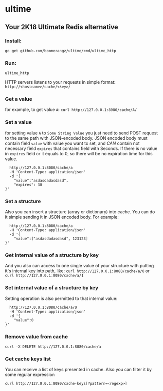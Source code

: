 # ultime
## Your 2K18 Ultimate Redis alternative

### Install:
`go get github.com/boomerangz/ultime/cmd/ultime_http`
### Run:
`ultime_http`

HTTP servers listens to your requests in simple format:
`http://<hostname>/cache/<key>/`

### Get a value
for example, to get value `A`:
`curl http://127.0.0.1:8080/cache/A/`


### Set a value
for setting value `A` to `Some String Value` you just need to send POST request to the same path with JSON-encoded body.
JSON encoded body must contain field `value` with value you want to set,
and *CAN* contain not necessary field `expires` that contains field with Seconds.
If there is no value in `expires` field or it equals to 0, so there will be no expiration time for this value.
 
```curl -X POST
  http://127.0.0.1:8080/cache/a 
  -H 'Content-Type: application/json' 
  -d '{  
	"value":"asdasdadasdasd",
	"expires": 30
}'
```

### Set a structure
Also you can insert a structure (array or dictionary) into cache. You can do it simple sending it in JSON encoded body. For example:

```curl -X POST  
  http://127.0.0.1:8080/cache/a 
  -H 'Content-Type: application/json' 
  -d '{  
	"value":["asdasdadasdasd", 123123]
}'
```

### Get internal value of a structure by key 
And you also can access to one single value of your structure with putting it's internal key into path, like:
`curl http://127.0.0.1:8080/cache/a/0`
or 
`curl http://127.0.0.1:8080/cache/a/1`

### Set internal value of a structure by key 
Setting operation is also permitted to that internal value:
```curl -X POST  
  http://127.0.0.1:8080/cache/a/0 
  -H 'Content-Type: application/json' 
  -d '{  
	"value":0
}' 
```
### Remove value from cache
`curl -X DELETE http://127.0.0.1:8080/cache/a`

### Get cache keys list
You can receive a list of keys presented in cache.
Also you can filter it by some regular expression

`curl http://127.0.0.1:8080/cache-keys[?pattern=<regexp>]`



